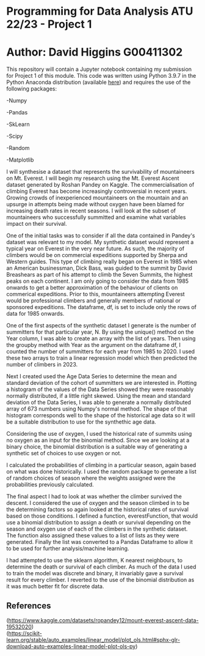 # Programming for Data Analysis ATU 22/23 - Project 1

# Author: David Higgins G00411302
This repository will contain a Jupyter notebook containing my submission for Project 1 of this module. This code was written using Python 3.9.7 in the Python Anaconda distribution (available [here](https://www.anaconda.com/products/distribution)) and requires the use of the following packages: 

-Numpy  

-Pandas  

-SkLearn  

-Scipy  

-Random  

-Matplotlib  


I will synthesise a dataset that represents the survivability of mountaineers on Mt. Everest. I will begin my research using the Mt. Everest Ascent dataset generated by Roshan Pandey on Kaggle. The commercialisation of climbing Everest has become increasingly controversial in recent years. Growing crowds of inexperienced mountaineers on the mountain and an upsurge in attempts being made without oxygen have been blamed for increasing death rates in recent seasons. I will look at the subset of mountaineers who successfully summitted and examine what variables impact on their survival.

One of the initial tasks was to consider if all the data contained in Pandey's dataset was relevant to my model. My synthetic dataset would represent a typical year on Everest in the very near future. As such, the majority of climbers would be on commercial expeditions supported by Sherpa and Western guides. This type of climbing really began on Everest in 1985 when an American businessman, Dick Bass, was guided to the summit by David Breashears as part of his attempt to climb the Seven Summits, the highest peaks on each continent. I am only going to consider the data from 1985 onwards to get a better approximation of the behaviour of clients on commerical expeditions. Prior to this, mountaineers attempting Everest would be professional climbers and generally members of national or sponsored expeditions. The dataframe, df, is set to include only the rows of data for 1985 onwards.

One of the first aspects of the synthetic dataset I generate is the number of summitters for that particular year, N. By using the unique() method on the Year column, I was able to create an array with the list of years. Then using the groupby method with Year as the argument on the dataframe df, I counted the number of summitters for each year from 1985 to 2020. I used these two arrays to train a linear regression model which then predicted the number of climbers in 2023.

Next I created used the Age Data Series to determine the mean and standard deviation of the cohort of summitters we are interested in. Plotting a histogram of the values of the Data Series showed they were reasonably normally distributed, if a little right skewed. Using the mean and standard deviation of the Data Series, I was able to generate a normally distributed array of 673 numbers using Numpy's normal method. The shape of that histogram corresponds well to the shape of the historical age data so it will be a suitable distribution to use for the synthethic age data. 

Considering the use of oxygen, I used the historical rate of summits using no oxygen as an input for the binomial method. Since we are looking at a binary choice, the binomial distribution is a suitable way of generating a synthetic set of choices to use oxygen or not.

I calculated the probabilities of climbing in a particular season, again based on what was done historically. I used the random package to generate a list of random choices of season where the weights assigned were the probabilities previously calculated.

The final aspect I had to look at was whether the climber survived the descent. I considered the use of oxygen and the season climbed in to be the determining factors so again looked at the historical rates of survival based on those conditions. I defined a function, everestFunction, that would use a binomial distribution to assign a death or survival depending on the season and oxygen use of each of the climbers in the synthetic dataset. The function also assigned these values to a list of lists as they were generated. Finally the list was converted to a Pandas Dataframe to allow it to be used for further analysis/machine learning.

I had attempted to use the sklearn algorithm, K nearest neighbours, to determine the death or survival of each climber. As much of the data I used to train the model was discrete and binary, it invariably gave a survival result for every climber. I reverted to the use of the binomial distribution as it was much better fit for discrete data.


## References
(https://www.kaggle.com/datasets/ropandey12/mount-everest-ascent-data-19532020)  
(https://scikit-learn.org/stable/auto_examples/linear_model/plot_ols.html#sphx-glr-download-auto-examples-linear-model-plot-ols-py)
